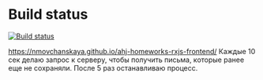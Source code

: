 # Build status

[![Build status](https://ci.appveyor.com/api/projects/status/3iaaf00pwcd7c72q?svg=true)](https://ci.appveyor.com/project/nmovchanskaya/ahj-homeworks-rxjs)  

https://nmovchanskaya.github.io/ahj-homeworks-rxjs-frontend/
Каждые 10 сек делаю запрос к серверу, чтобы получить письма, которые ранее еще не сохраняли. После 5 раз останавливаю процесс.